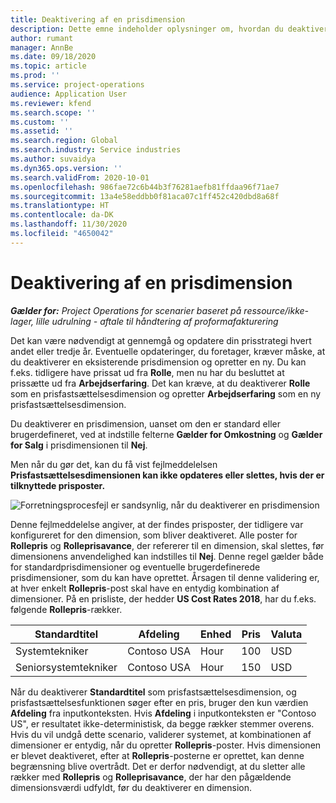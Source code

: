 ```yaml
---
title: Deaktivering af en prisdimension
description: Dette emne indeholder oplysninger om, hvordan du deaktiverer prisfastsættelsesdimensioner.
author: rumant
manager: AnnBe
ms.date: 09/18/2020
ms.topic: article
ms.prod: ''
ms.service: project-operations
audience: Application User
ms.reviewer: kfend
ms.search.scope: ''
ms.custom: ''
ms.assetid: ''
ms.search.region: Global
ms.search.industry: Service industries
ms.author: suvaidya
ms.dyn365.ops.version: ''
ms.search.validFrom: 2020-10-01
ms.openlocfilehash: 986fae72c6b44b3f76281aefb81ffdaa96f71ae7
ms.sourcegitcommit: 13a4e58eddbb0f81aca07c1ff452c420dbd8a68f
ms.translationtype: HT
ms.contentlocale: da-DK
ms.lasthandoff: 11/30/2020
ms.locfileid: "4650042"
---
```

# <a name="turning-off-a-pricing-dimension"></a>Deaktivering af en prisdimension

_**Gælder for:** Project Operations for scenarier baseret på ressource/ikke-lager, lille udrulning - aftale til håndtering af proformafakturering_

Det kan være nødvendigt at gennemgå og opdatere din prisstrategi hvert andet eller tredje år. Eventuelle opdateringer, du foretager, kræver måske, at du deaktiverer en eksisterende prisdimension og opretter en ny. Du kan f.eks. tidligere have prissat ud fra **Rolle**, men nu har du besluttet at prissætte ud fra **Arbejdserfaring**. Det kan kræve, at du deaktiverer **Rolle** som en prisfastsættelsesdimension og opretter **Arbejdserfaring** som en ny prisfastsættelsesdimension. 

Du deaktiverer en prisdimension, uanset om den er standard eller brugerdefineret, ved at indstille felterne **Gælder for Omkostning** og **Gælder for Salg** i prisdimensionen til **Nej**.

Men når du gør det, kan du få vist fejlmeddelelsen **Prisfastsættelsesdimensionen kan ikke opdateres eller slettes, hvis der er tilknyttede prisposter.**

![Forretningsprocesfejl er sandsynlig, når du deaktiverer en prisdimension](media/Business-Process-Error.png)

Denne fejlmeddelelse angiver, at der findes prisposter, der tidligere var konfigureret for den dimension, som bliver deaktiveret. Alle poster for **Rollepris** og **Rolleprisavance**, der refererer til en dimension, skal slettes, før dimensionens anvendelighed kan indstilles til **Nej**. Denne regel gælder både for standardprisdimensioner og eventuelle brugerdefinerede prisdimensioner, som du kan have oprettet. Årsagen til denne validering er, at hver enkelt **Rollepris**-post skal have en entydig kombination af dimensioner. På en prisliste, der hedder **US Cost Rates 2018**, har du f.eks. følgende **Rollepris**-rækker. 

| Standardtitel         | Afdeling    |Enhed   |Pris  |Valuta  |
| -----------------------|-------------|-------|-------|----------|
| Systemtekniker|Contoso USA|Hour| 100|USD|
| Seniorsystemtekniker|Contoso USA|Hour| 150| USD|


Når du deaktiverer **Standardtitel** som prisfastsættelsesdimension, og prisfastsættelsesfunktionen søger efter en pris, bruger den kun værdien **Afdeling** fra inputkonteksten. Hvis **Afdeling** i inputkonteksten er "Contoso US", er resultatet ikke-deterministisk, da begge rækker stemmer overens. Hvis du vil undgå dette scenario, validerer systemet, at kombinationen af dimensioner er entydig, når du opretter **Rollepris**-poster. Hvis dimensionen er blevet deaktiveret, efter at **Rollepris**-posterne er oprettet, kan denne begrænsning blive overtrådt. Det er derfor nødvendigt, at du sletter alle rækker med **Rollepris** og **Rolleprisavance**, der har den pågældende dimensionsværdi udfyldt, før du deaktiverer en dimension.
